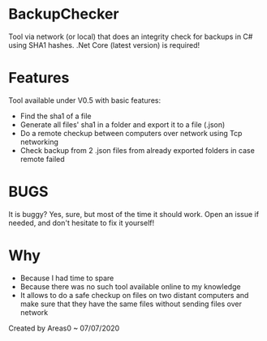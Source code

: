 # BackupChecker
Tool via network (or local) that does an integrity check for backups in C# using SHA1 hashes. 
.Net Core (latest version) is required!
# Features
Tool available under V0.5 with basic features:
- Find the sha1 of a file
- Generate all files' sha1 in a folder and export it to a file (.json)
- Do a remote checkup between computers over network using Tcp networking
- Check backup from 2 .json files from already exported folders in case remote failed
# BUGS
It is buggy? Yes, sure, but most of the time it should work. Open an issue if needed, and don't hesitate to fix it yourself!

# Why
- Because I had time to spare
- Because there was no such tool available online to my knowledge
- It allows to do a safe checkup on files on two distant computers and make sure that they have the same files without sending files over network

Created by Areas0 ~ 07/07/2020
